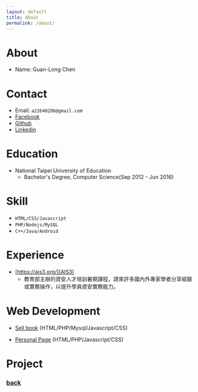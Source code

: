```yaml
---
layout: default
title: About
permalink: /about/
---
```

# About
- Name: Guan-Long Chen

# Contact
- Email: `a22640286@gmail.com`
- [Facebook](https://www.facebook.com/polydragoncez)
- [Github](https://github.com/polydragoncez)
- [Linkedin](https://www.linkedin.com/in/%E5%86%A0%E9%BE%8D-%E9%99%B3-817440126)

# Education
- National Taipei University of Education 
  - Bachelor's Degree, Computer Science(Sep 2012 - Jun 2016)

# Skill 
- ` HTML/CSS/Javascript `
- ` PHP/Nodejs/MySQL `
- ` C++/Java/Android `

# Experience
- [https://ais3.org/](AIS3)
  - 教育部主辦的資安人才培訓暑期課程，請來許多國內外專家學者分享經驗或實務操作，以提升學員資安實務能力。

# Web Development
- [Sell book](https://github.com/polydragoncez/ntuecsbookweb) (HTML/PHP/Mysql/Javascript/CSS)

- [Personal Page](https://github.com/polydragoncez/mywebsite) (HTML/PHP/Javascript/CSS)


# Project


### [back](../)
